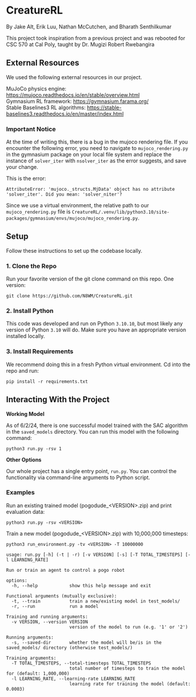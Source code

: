 # CreatureRL

By Jake Alt, Erik Luu, Nathan McCutchen, and Bharath Senthilkumar


This project took inspiration from a previous project and was rebooted for CSC 570 at Cal Poly, taught by Dr. Mugizi Robert Rwebangira

## External Resources

We used the following external resources in our project.

MuJoCo physics engine: https://mujoco.readthedocs.io/en/stable/overview.html  
Gymnasium RL framework: https://gymnasium.farama.org/  
Stable Baselines3 RL algorithms: https://stable-baselines3.readthedocs.io/en/master/index.html  

### Important Notice

At the time of writing this, there is a bug in the mujoco rendering file. If you encounter the following error, you need to navigate to `mujoco_rendering.py` in the gymnasium package on your local file system and replace the instance of `solver_iter` with `nsolver_iter` as the error suggests, and save your change.

This is the error:

```
AttributeError: 'mujoco._structs.MjData' object has no attribute 'solver_iter'. Did you mean: 'solver_niter'?
```

Since we use a virtual environment, the relative path to our `mujoco_rendering.py` file is `CreatureRL/.venv/lib/python3.10/site-packages/gymnasium/envs/mujoco/mujoco_rendering.py`.

## Setup

Follow these instructions to set up the codebase locally.

### 1. Clone the Repo

Run your favorite version of the git clone command on this repo. One version:

`git clone https://github.com/N8WM/CreatureRL.git`

### 2. Install Python

This code was developed and run on Python `3.10.10`, but most likely any version of Python `3.10` will do. Make sure you have an appropriate version installed locally.

### 3. Install Requirements

We recommend doing this in a fresh Python virtual environment. Cd into the repo and run:

`pip install -r requirements.txt`

## Interacting With the Project

**Working Model**

As of 6/2/24, there is one successful model trained with the SAC algorithm in the `saved_models` directory. You can run this model with the following command:

`python3 run.py -rsv 1`

**Other Options**

Our whole project has a single entry point, `run.py`. You can control the functionality via command-line arguments to Python script.

### Examples

Run an existing trained model (pogodude_\<VERSION\>.zip) and print evaluation data:

`python3 run.py -rsv <VERSION>`

Train a new model (pogodude_\<VERSION\>.zip) with 10,000,000 timesteps:

`python3 run_environment.py -tv <VERSION> -T 10000000`

```
usage: run.py [-h] (-t | -r) [-v VERSION] [-s] [-T TOTAL_TIMESTEPS] [-l LEARNING_RATE]

Run or train an agent to control a pogo robot

options:
  -h, --help            show this help message and exit

Functional arguments (mutually exclusive):
  -t, --train           train a new/existing model in test_models/
  -r, --run             run a model

Training and running arguments:
  -v VERSION, --version VERSION
                        version of the model to run (e.g. '1' or '2')

Running arguments:
  -s, --saved-dir       whether the model will be/is in the saved_models/ directory (otherwise test_models/)

Training arguments:
  -T TOTAL_TIMESTEPS, --total-timesteps TOTAL_TIMESTEPS
                        total number of timesteps to train the model for (default: 1,000,000)
  -l LEARNING_RATE, --learning-rate LEARNING_RATE
                        learning rate for training the model (default: 0.0003)
```
